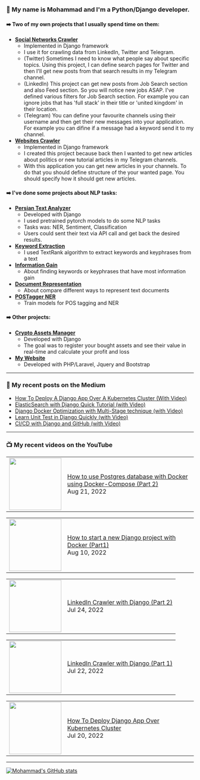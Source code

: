 ### 👨 My name is Mohammad and I'm a Python/Django developer.

#### ➡️ Two of my own projects that I usually spend time on them:
- [**Social Networks Crawler**](https://github.com/ghorbani-mohammad/Social-Networks-Crawler)
  - Implemented in Django framework
  - I use it for crawling data from LinkedIn, Twitter and Telegram. 
  - (Twitter) Sometimes I need to know what people say about specific topics. Using this project, I can define search pages for Twitter and then I'll get new posts from that search results in my Telegram channel.
  - (LinkedIn) This project can get new posts from Job Search section and also Feed section. So you will notice new jobs ASAP. I've defined various filters for Job Search section. For example you can ignore jobs that has 'full stack' in their title or 'united kingdom' in their location.
  - (Telegram) You can define your favourite channels using their username and then get their new messages into your application. For example you can difine if a message had a keyword send it to my channel.
- [**Websites Crawler**](https://github.com/ghorbani-mohammad/Crawler-Framework)
  - Implemented in Django framework
  - I created this project because back then I wanted to get new articles about politics or new tutorial articles in my Telegram channels.
  - With this application you can get new articles in your channels. To do that you should define structure of the your wanted page. You should specify how it should get new articles.

 #### ➡️ I've done some projects about NLP tasks:
 - [**Persian Text Analyzer**](https://github.com/ghorbani-mohammad/persian-text-analyzer)
   - Developed with Django
   - I used pretrained pytorch models to do some NLP tasks
   - Tasks was: NER, Sentiment, Classification
   - Users could sent their text via API call and get back the desired results.
 - [**Keyword Extraction**](https://github.com/ghorbani-mohammad/nlp-keyword-extraction)
   - I used TextRank algorithm to extract keywords and keyphrases from a text
 - [**Information Gain**](https://github.com/ghorbani-mohammad/nlp-information-gain)
   - About finding keywords or keyphrases that have most information gain
 - [**Document Representation**](https://github.com/ghorbani-mohammad/nlp-document-representation)
   - About compare different ways to represent text documents
 - [**POSTagger NER**](https://github.com/ghorbani-mohammad/nlp-postagger-ner)
   - Train models for POS tagging and NER
 #### ➡️ Other projects:
 - [**Crypto Assets Manager**](https://github.com/ghorbani-mohammad/Crypto-Assets-Manager)
   - Developed with Django
   - The goal was to register your bought assets and see their value in real-time and calculate your profit and loss
 - [**My Website**](https://github.com/ghorbani-mohammad/My-Website)
   - Developed with PHP/Laravel, Jquery and Bootstrap
---
### 📝 My recent posts on the Medium
<!-- MEDIUM-POST-LIST:START -->
- [How To Deploy A Django App Over A Kubernetes Cluster &lpar;With Video&rpar;](https://medium.com/@tech_with_mike/how-to-deploy-a-django-app-over-a-kubernetes-cluster-with-video-bc5c807d80e2?source=rss-9aeaf3f70d42------2)
- [ElasticSearch with Django Quick Tutorial &lpar;with Video&rpar;](https://medium.com/@tech_with_mike/elasticsearch-with-django-quick-tutorial-with-video-e75263f813c7?source=rss-9aeaf3f70d42------2)
- [Django Docker Optimization with Multi-Stage technique &lpar;with Video&rpar;](https://medium.com/@tech_with_mike/django-docker-optimization-with-multi-stage-technique-with-video-73d96669cd2e?source=rss-9aeaf3f70d42------2)
- [Learn Unit Test in Django Quickly &lpar;with Video&rpar;](https://medium.com/@tech_with_mike/learn-unit-test-in-django-quickly-with-video-9c39a1c86d47?source=rss-9aeaf3f70d42------2)
- [CI/CD with Django and GitHub &lpar;with Video&rpar;](https://medium.com/@tech_with_mike/ci-cd-with-django-and-github-6499c4ced80c?source=rss-9aeaf3f70d42------2)
<!-- MEDIUM-POST-LIST:END -->
---
### 📺 My recent videos on the YouTube
<!-- YOUTUBE-POST-LIST:START --><table><tr><td><a href="https://www.youtube.com/watch?v=EsmbMLwDmik"><img width="140px" src="https://i.ytimg.com/vi/EsmbMLwDmik/mqdefault.jpg"></a></td>
<td><a href="https://www.youtube.com/watch?v=EsmbMLwDmik">How to use Postgres database with Docker using Docker-Compose &lpar;Part 2&rpar;</a><br/>Aug 21, 2022</td></tr></table>
<table><tr><td><a href="https://www.youtube.com/watch?v=vE5gKRgjvkg"><img width="140px" src="https://i.ytimg.com/vi/vE5gKRgjvkg/mqdefault.jpg"></a></td>
<td><a href="https://www.youtube.com/watch?v=vE5gKRgjvkg">How to start a new Django project with Docker &lpar;Part1&rpar;</a><br/>Aug 10, 2022</td></tr></table>
<table><tr><td><a href="https://www.youtube.com/watch?v=wkHPLbtnZCA"><img width="140px" src="https://i.ytimg.com/vi/wkHPLbtnZCA/mqdefault.jpg"></a></td>
<td><a href="https://www.youtube.com/watch?v=wkHPLbtnZCA">LinkedIn Crawler with Django &lpar;Part 2&rpar;</a><br/>Jul 24, 2022</td></tr></table>
<table><tr><td><a href="https://www.youtube.com/watch?v=CDhUzTOIZO4"><img width="140px" src="https://i.ytimg.com/vi/CDhUzTOIZO4/mqdefault.jpg"></a></td>
<td><a href="https://www.youtube.com/watch?v=CDhUzTOIZO4">LinkedIn Crawler with Django &lpar;Part 1&rpar;</a><br/>Jul 22, 2022</td></tr></table>
<table><tr><td><a href="https://www.youtube.com/watch?v=swLAV_uCYCk"><img width="140px" src="https://i.ytimg.com/vi/swLAV_uCYCk/mqdefault.jpg"></a></td>
<td><a href="https://www.youtube.com/watch?v=swLAV_uCYCk">How To Deploy Django App Over Kubernetes Cluster</a><br/>Jul 20, 2022</td></tr></table>
<!-- YOUTUBE-POST-LIST:END -->

---

[![Mohammad's GitHub stats](https://github-readme-stats.vercel.app/api?username=ghorbani-mohammad)](https://github.com/anuraghazra/github-readme-stats)

